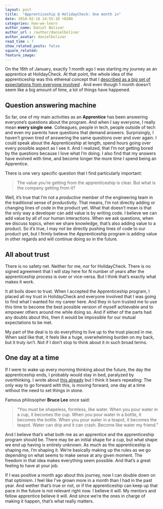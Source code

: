 ```yaml
---
layout: post
title:  "Apprenticeship @ HolidayCheck: One month in"
date: 2018-02-16 14:55:10 +0200
categories: how-we-learn
author_name: Daniel Bolivar
author_url : /author/danielbolivar
author_avatar: danielbolivar
read_time : 7
show_related_posts: false
square_related:
feature_image: 
---
```


On the 16th of January, exactly 1 month ago I was starting my journey as an apprentice at HolidayCheck. At that point, the whole idea of the apprenticeship was this ethereal concept that I [described as a big set of expectations from everyone involved](https://www.dabolivar.com/posts/first-day/) .  And even though 1 month doesn’t seem like a big amount of time, a lot of things have happened.

## Question answering machine
So far, one of my main activities  as an **Apprentice** has been answering everyone’s questions about the program. And when I say everyone, I really mean **every single one**. Colleagues,  people in tech, people outside of tech and even my parents have questions that demand answers.  Surprisingly, I haven’t grown tired of answering the same questions over and over again. I could speak about the Apprenticeship at length, spend hours going over every possible aspect as I see it. And I realized, that I’m not getting bored by the questions because I love what I’m doing. I also find that my answers have evolved with time, and become longer the more time I spend being an Apprentice. 

There is one very specific question that I find particularly important:

> The value you’re getting from the apprenticeship is clear. But what is the company getting from it?

Well, it’s true that I’m not a _productive_ member of the engineering team in the traditional sense of productivity. That means, I’m not directly adding or changing lines of code in the product yet. What that doesn’t mean is that the only way a developer can add value is by writing code. I believe we can add value by all of our human interactions. When we ask questions, when we discuss topics, when we share knowledge, that’s also adding value to a product. So it’s true, I may not be directly pushing lines of code to our product yet, but I firmly believe the Apprenticeship program is adding value in other regards and will continue doing so in the future.

## All about trust
There is no safety net. Neither for me, nor for HolidayCheck. There is no signed agreement that I will stay here for N number of years after the apprenticeship process is over or vice-versa. But I think that’s exactly what makes it work. 

It all boils down to trust. When I accepted the Apprenticeship program, I placed all my trust in HolidayCheck and everyone involved that I was going to find what I wanted for my career here. And they in turn trusted me to use this time to become the best possible version of myself achievable and to empower others around me while doing so. And if either of the parts had any doubts about this, then it would be impossible for our mutual expectations to be met. 

My part of the deal is to do everything to live up to the trust placed in me. When said like that, it feels like a huge, overwhelming burden on my back, but it truly isn’t. Not if I don’t stop to think about it in such broad terms.  

## One day at a time
If I were to wake up every morning thinking about the future, the day the apprenticeship ends, I probably would stay in bed, paralyzed by overthinking. I wrote about [this already](https://www.dabolivar.com/posts/day-14/) but I think it bears repeating: The only way to go forward with this, is moving forward, one day at a time without the need to set things in stone.

Famous philosopher **Bruce Lee** once said: 

> “You must be shapeless, formless, like water. When you pour water in a cup, it becomes the cup. When you pour water in a bottle, it becomes the bottle. When you pour water in a teapot, it becomes the teapot. Water can drip and it can crash. Become like water my friend.”

And I believe that’s what both me as an apprentice and the apprenticeship program should be. There may be an initial shape for a cup, but what shape we end up having is entirely unknown. As much as the apprenticeship is shaping me, I’m shaping it. We’re basically making up the rules as we go depending on what seems to make sense at any given moment. The freedom in that idea makes everything seem possible. And that’s a great feeling to have at your job. 

If I was positive a month ago about this journey, now I can double down on that optimism. I feel like I’ve grown more in a month than I had in the past year. And wether that’s true or not, or if the apprenticeship can keep up that pace in the future is not relevant right now. I believe it will. My mentors and fellow apprentice believe it will. And since we’re the ones in charge of making it happen, that’s what really matters. 
